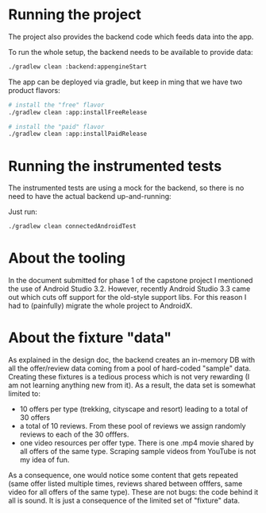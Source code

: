 # Running the project
The project also provides the backend code which feeds data into the app.

To run the whole setup, the backend needs to be available to provide data:

```bash
./gradlew clean :backend:appengineStart
```

The app can be deployed via gradle, but keep in ming that we have two product flavors:

```bash
# install the "free" flavor
./gradlew clean :app:installFreeRelease

# install the "paid" flavor
./gradlew clean :app:installPaidRelease
```

# Running the instrumented tests
The instrumented tests are using a mock for the backend, so there is no need to have the actual backend up-and-running:

Just run:

```bash
./gradlew clean connectedAndroidTest
```

# About the tooling
In the document submitted for phase 1 of the capstone project I mentioned the use of Android Studio 3.2. However, recently Android Studio 3.3 came out which cuts off support for the old-style support libs. For this reason I had to (painfully) migrate the whole project to AndroidX.

# About the fixture "data"
As explained in the design doc, the backend creates an in-memory DB with all the offer/review data coming from a pool of hard-coded "sample" data. Creating these fixtures is a tedious process which is not very rewarding (I am not learning anything new from it). As a result, the data set is somewhat limited to:
  - 10 offers per type (trekking, cityscape  and resort) leading to a total of 30 offers
  - a total of 10 reviews. From these pool of reviews we assign randomly reviews to each of the 30 offfers.
  - one video resources per offer type. There is one .mp4 movie shared by all offers of the same type. Scraping sample videos from YouTube is not my idea of fun. 

As a consequence, one would notice some content that gets repeated (same offer listed multiple times, reviews shared between offfers, same video for all offers of the same type). These are not bugs: the code behind it all is sound. It is just a consequence of the limited set of "fixture" data.
